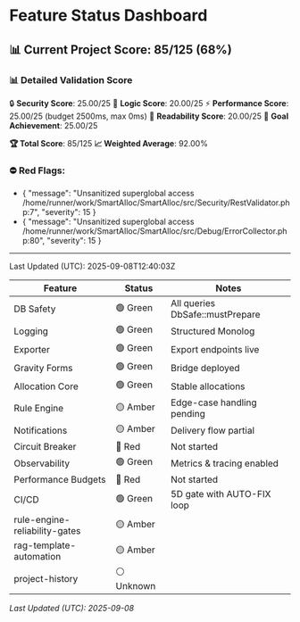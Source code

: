 # Feature Status Dashboard

## 📊 Current Project Score: 85/125 (68%)

### **📊 Detailed Validation Score**
🔒 **Security Score**: 25.00/25
🧠 **Logic Score**: 20.00/25
⚡ **Performance Score**: 25.00/25 (budget 2500ms, max 0ms)
📖 **Readability Score**: 20.00/25
🎯 **Goal Achievement**: 25.00/25

**🏆 Total Score**: 85/125
**📈 Weighted Average**: 92.00%

### ⛔ Red Flags:
- {
  "message": "Unsanitized superglobal access /home/runner/work/SmartAlloc/SmartAlloc/src/Security/RestValidator.php:7",
  "severity": 15
}
- {
  "message": "Unsanitized superglobal access /home/runner/work/SmartAlloc/SmartAlloc/src/Debug/ErrorCollector.php:80",
  "severity": 15
}

---
Last Updated (UTC): 2025-09-08T12:40:03Z

<!-- AUTO-GEN:RAG START -->
| Feature | Status | Notes |
| --- | --- | --- |
| DB Safety | 🟢 Green | All queries DbSafe::mustPrepare |
| Logging | 🟢 Green | Structured Monolog |
| Exporter | 🟢 Green | Export endpoints live |
| Gravity Forms | 🟢 Green | Bridge deployed |
| Allocation Core | 🟢 Green | Stable allocations |
| Rule Engine | 🟡 Amber | Edge-case handling pending |
| Notifications | 🟡 Amber | Delivery flow partial |
| Circuit Breaker | 🔴 Red | Not started |
| Observability | 🟢 Green | Metrics & tracing enabled |
| Performance Budgets | 🔴 Red | Not started |
| CI/CD | 🟢 Green | 5D gate with AUTO-FIX loop |
| rule-engine-reliability-gates | 🟡 Amber |  |
| rag-template-automation | 🟡 Amber |  |
| project-history | ⚪ Unknown |  |

_Last Updated (UTC): 2025-09-08_
<!-- AUTO-GEN:RAG END -->
